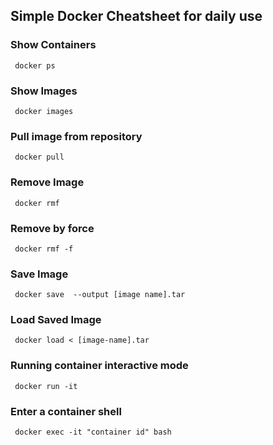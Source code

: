 ## Simple Docker Cheatsheet for daily use

### Show Containers
<code> docker ps </code>

### Show Images

<code> docker images </code>

### Pull image from repository

<code> docker pull <image name> </code>

### Remove Image

<code> docker rmf </code>

### Remove by force

<code> docker rmf -f </code>

### Save Image

<code> docker save <image-tag> --output [image name].tar </code>

### Load Saved Image

<code> docker load < [image-name].tar </code>
  
### Running container interactive mode

<code> docker run -it <image> </code>
  
### Enter a container shell
<code> docker exec -it "container id" bash </code>
